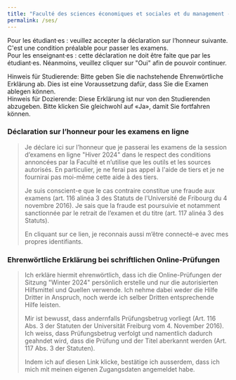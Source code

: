 ```yaml
---
title: "Faculté des sciences économiques et sociales et du management - Wirtschafts- und Sozialwissenschaftliche Fakultät"
permalink: /ses/
---
```


Pour les étudiant·es : veuillez accepter la déclaration sur l’honneur suivante. C'est une condition préalable pour passer les examens.  
Pour les enseignant·es : cette déclaration ne doit être faite que par les étudiant·es. Néanmoins, veuillez cliquer sur "Oui" afin de pouvoir continuer.  
  
Hinweis für Studierende: Bitte geben Sie die nachstehende Ehrenwörtliche Erklärung ab. Dies ist eine Voraussetzung dafür, dass Sie die Examen ablegen können.  
Hinweis für Dozierende: Diese Erklärung ist nur von den Studierenden abzugeben. Bitte klicken Sie gleichwohl auf «Ja», damit Sie fortfahren können.

### Déclaration sur l’honneur pour les examens en ligne
> Je déclare ici sur l’honneur que je passerai les examens de la session d’examens en ligne "Hiver 2024" dans le respect des conditions annoncées par la Faculté et n’utilise que les outils et les sources autorisés. En particulier, je ne ferai pas appel à l'aide de tiers et je ne fournirai pas moi-même cette aide à des tiers.
>  
> Je suis conscient-e que le cas contraire constitue une fraude aux examens (art. 116 alinéa 3 des Statuts de l'Université de Fribourg du 4 novembre 2016). Je sais que la fraude est poursuivie et notamment sanctionnée par le retrait de l’examen et du titre (art. 117 alinéa 3 des Statuts).
>  
> En cliquant sur ce lien, je reconnais aussi m’être connecté-e avec mes propres identifiants.
  

### Ehrenwörtliche Erklärung bei schriftlichen Online-Prüfungen
> Ich erkläre hiermit ehrenwörtlich, dass ich die Online-Prüfungen der Sitzung "Winter 2024" persönlich erstelle und nur die autorisierten Hilfsmittel und Quellen verwende. Ich nehme dabei weder die Hilfe Dritter in Anspruch, noch werde ich selber Dritten entsprechende Hilfe leisten.
>  
> Mir ist bewusst, dass andernfalls Prüfungsbetrug vorliegt (Art. 116 Abs. 3 der Statuten der Universität Freiburg vom 4. November 2016). Ich weiss, dass Prüfungsbetrug verfolgt und namentlich dadurch geahndet wird, dass die Prüfung und der Titel aberkannt werden (Art. 117 Abs. 3 der Statuten).
>  
> Indem ich auf diesen Link klicke, bestätige ich ausserdem, dass ich mich mit meinen eigenen Zugangsdaten angemeldet habe.
